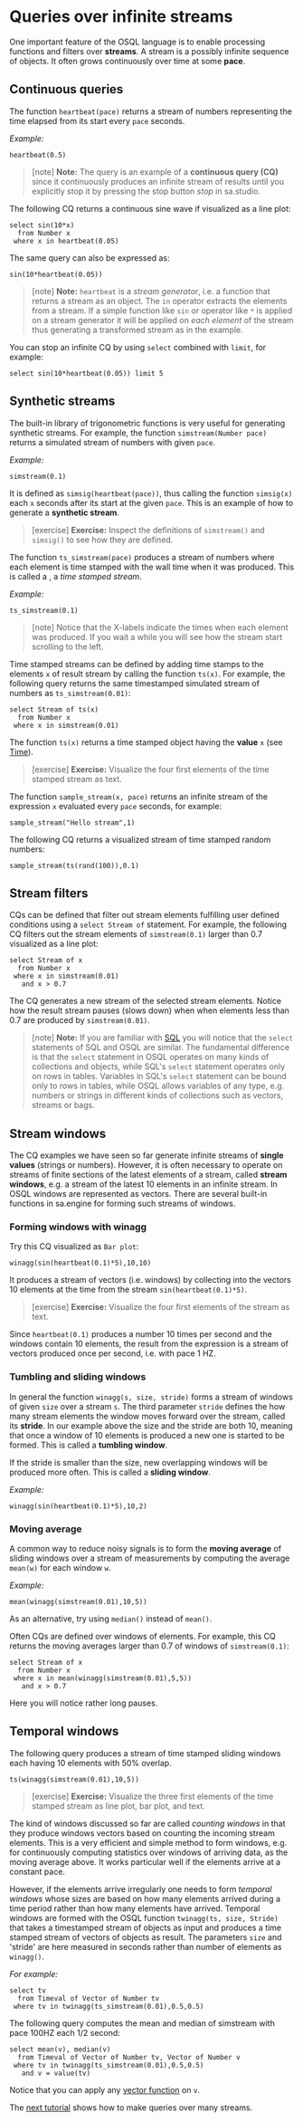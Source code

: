 # Queries over infinite streams

One important feature of the OSQL language is to enable processing
functions and filters over **streams**. A stream is a possibly
infinite sequence of objects. It often grows continuously over time
at some **pace**.

## Continuous queries

The function `heartbeat(pace)` returns a stream of numbers
representing the time elapsed from its start every `pace` seconds.

*Example:*

```LIVE
heartbeat(0.5)
```

> [note]   **Note:** The query is an example of a **continuous query (CQ)**
since it continuously produces an infinite stream of results until you
explicitly stop it by pressing the stop button <i class="material-icons">stop</i> in sa.studio.

The following CQ returns a continuous sine wave if visualized as a
line plot:

```LIVE {"vis":"showLine"}
select sin(10*x)
  from Number x
 where x in heartbeat(0.05)
```

The same query can also be expressed as:

```LIVE {"vis":"showLine"}
sin(10*heartbeat(0.05))
```

> [note]   **Note:** `heartbeat` is a *stream generator*, i.e. a function that
returns a stream as an object. The `in` operator extracts the elements
from a stream. If a simple function like `sin` or operator like `*` is
applied on a stream generator it will be applied on *each element* of
the stream thus generating a transformed stream as in the example.

You can stop an infinite CQ by using `select` combined with `limit`,
for example:

```LIVE {"vis":"showLine"}
select sin(10*heartbeat(0.05)) limit 5
```

## Synthetic streams

The built-in library of trigonometric functions is very useful for
generating synthetic streams. For example, the function
`simstream(Number pace)` returns a simulated stream of numbers with
given `pace`.

*Example:*

```LIVE {"vis":"showLine"}
simstream(0.1)
```

It is defined as `simsig(heartbeat(pace))`, thus calling the function
`simsig(x)` each `x` seconds after its start at the given `pace`. This
is an example of how to generate a **synthetic stream**.

> [exercise] **Exercise:** Inspect the definitions of `simstream()` and `simsig()`
to see how they are defined.

The function `ts_simstream(pace)` produces a stream of numbers where
each element is time stamped with the wall time when it was
produced. This is called a , a *time stamped stream*.

*Example:*

```LIVE {"vis":"showLine"}
ts_simstream(0.1)
```

> [note]   Notice that the X-labels indicate the times when each element was
produced.  If you wait a while you will see how the stream start
scrolling to the left.

Time stamped streams can be defined by adding time stamps to the
elements `x` of result stream by calling the function `ts(x)`. For
example, the following query returns the same timestamped simulated
stream of numbers as `ts_simstream(0.01)`:

```LIVE {"vis":"automatic"}
select Stream of ts(x)
  from Number x
 where x in simstream(0.01)
```

The function `ts(x)` returns a time stamped object
having the **value** `x` (see [Time](/docs/topic/Time)).

> [exercise] **Exercise:** Visualize the four first elements of the time stamped
  stream as text.

The function `sample_stream(x, pace)` returns an infinite stream of
the expression `x` evaluated every `pace` seconds, for example:

```LIVE
sample_stream("Hello stream",1)
```

The following CQ returns a visualized stream of time stamped random numbers:

```LIVE
sample_stream(ts(rand(100)),0.1)
```

## Stream filters

CQs can be defined that filter out stream elements fulfilling user
defined conditions using a `select Stream of` statement. For example,
the following CQ filters out the stream elements of `simstream(0.1)`
larger than 0.7 visualized as a line plot:

```LIVE {"vis":"showLine"}
select Stream of x
  from Number x
 where x in simstream(0.01)
   and x > 0.7
```

The CQ generates a new stream of the selected stream elements. Notice
how the result stream pauses (slows down) when when elements less than
0.7 are produced by `simstream(0.01)`.

> [note]   **Note:** If you are familiar with [SQL](https://www.w3schools.com/sql/) you
will notice that the `select` statements of SQL and OSQL are
similar. The fundamental difference is that the `select` statement in
OSQL operates on many kinds of collections and objects, while SQL's
`select` statement operates only on rows in tables. Variables in SQL's
`select` statement can be bound only to rows in tables, while OSQL
allows variables of any type, e.g. numbers or strings in different
kinds of collections such as vectors, streams or bags.

## Stream windows

The CQ examples we have seen so far generate infinite streams of
**single values** (strings or numbers). However, it is often necessary
to operate on streams of finite sections of the latest elements of a
stream, called **stream windows**, e.g. a stream of the latest
10 elements in an infinite stream. In OSQL windows are represented as
vectors. There are several built-in functions in sa.engine for forming
such streams of windows.

### Forming windows with winagg

Try this CQ visualized as `Bar plot`:

```LIVE {"vis":"showBar"}
winagg(sin(heartbeat(0.1)*5),10,10)
```

It produces a stream of vectors (i.e. windows) by collecting into the
vectors 10 elements at the time from the stream
`sin(heartbeat(0.1)*5)`.

> [exercise] **Exercise:** Visualize the four first elements of the stream as text.

Since `heartbeat(0.1)` produces a number 10 times per second and the
windows contain 10 elements, the result from the expression is a
stream of vectors produced once per second, i.e. with pace 1 HZ.

### Tumbling and sliding windows

In general the function `winagg(s, size, stride)` forms a stream of
windows of given `size` over a stream `s`. The third parameter
`stride` defines the how many stream elements the window moves forward
over the stream, called its **stride**. In our example above the size
and the stride are both 10, meaning that once a window of 10 elements
is produced a new one is started to be formed. This is called a
**tumbling window**.

If the stride is smaller than the size, new overlapping windows will
be produced more often. This is called a **sliding window**.

*Example:*

```LIVE {"vis":"showBar"}
winagg(sin(heartbeat(0.1)*5),10,2)
```

### Moving average

A common way to reduce noisy signals is to form the **moving average**
of sliding windows over a stream of measurements by computing the
average `mean(w)` for each window `w`.

*Example:*

```LIVE {"vis":"showLine"}
mean(winagg(simstream(0.01),10,5))
```

As an alternative, try using `median()` instead of `mean()`.

Often CQs are defined over windows of elements. For example, this CQ
returns the moving averages larger than 0.7 of windows of
`simstream(0.1)`:

```LIVE {"vis":"showLine"}
select Stream of x
  from Number x
 where x in mean(winagg(simstream(0.01),5,5))
   and x > 0.7
```

Here you will notice rather long pauses.

## Temporal windows

The following query produces a stream of time stamped sliding windows
each having 10 elements with 50% overlap.

```LIVE {"vis":"showLine"}
ts(winagg(simstream(0.01),10,5))
```

> [exercise] **Exercise:** Visualize the three first elements of the time stamped
  stream as line plot, bar plot, and text.

The kind of windows discussed so far are called *counting windows* in
that they produce windows vectors based on counting the incoming
stream elements. This is a very efficient and simple method to form
windows, e.g. for continuously computing statistics over windows of
arriving data, as the moving average above. It works particular well
if the elements arrive at a constant pace.

However, if the elements arrive irregularly one needs to form
*temporal windows* whose sizes are based on how many elements arrived
during a time period rather than how many elements have
arrived. Temporal windows are formed with the OSQL function
`twinagg(ts, size, Stride)` that takes a timestamped stream of objects
as input and produces a time stamped stream of vectors of objects as
result. The parameters `size` and 'stride' are here measured in seconds
rather than number of elements as `winagg()`.

*For example:*

```LIVE {"vis":"showLine"}
select tv
  from Timeval of Vector of Number tv
 where tv in twinagg(ts_simstream(0.01),0.5,0.5)
```

The following query computes the mean and median of
simstream with pace 100HZ each 1/2 second:

```LIVE {"vis":"showBar"}
select mean(v), median(v)
  from Timeval of Vector of Number tv, Vector of Number v
 where tv in twinagg(ts_simstream(0.01),0.5,0.5)
   and v = value(tv)
```

Notice that you can apply any [vector function](/docs/topic/Vector) on
`v`.

The [next tutorial](/docs/md/tutorial/combining_streams.md) shows how to make queries
over many streams.